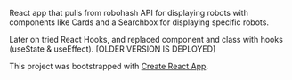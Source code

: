 React app that pulls from robohash API for displaying robots with components like Cards and a Searchbox for displaying specific robots.

Later on tried React Hooks, and replaced component and class with hooks (useState & useEffect). [OLDER VERSION IS DEPLOYED]

This project was bootstrapped with [Create React App](https://github.com/facebook/create-react-app).


